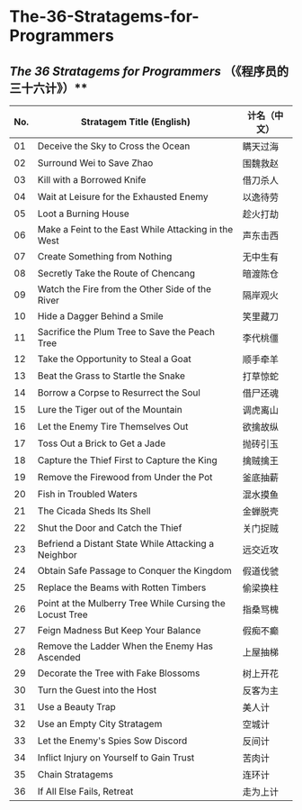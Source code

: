 # The-36-Stratagems-for-Programmers

## *The 36 Stratagems for Programmers* （《程序员的三十六计》）**

| No. | Stratagem Title (English)                                | 计名（中文） |
| --- | -------------------------------------------------------- | ------ |
| 01  | Deceive the Sky to Cross the Ocean                       | 瞒天过海   |
| 02  | Surround Wei to Save Zhao                                | 围魏救赵   |
| 03  | Kill with a Borrowed Knife                               | 借刀杀人   |
| 04  | Wait at Leisure for the Exhausted Enemy                  | 以逸待劳   |
| 05  | Loot a Burning House                                     | 趁火打劫   |
| 06  | Make a Feint to the East While Attacking in the West     | 声东击西   |
| 07  | Create Something from Nothing                            | 无中生有   |
| 08  | Secretly Take the Route of Chencang                      | 暗渡陈仓   |
| 09  | Watch the Fire from the Other Side of the River          | 隔岸观火   |
| 10  | Hide a Dagger Behind a Smile                             | 笑里藏刀   |
| 11  | Sacrifice the Plum Tree to Save the Peach Tree           | 李代桃僵   |
| 12  | Take the Opportunity to Steal a Goat                     | 顺手牵羊   |
| 13  | Beat the Grass to Startle the Snake                      | 打草惊蛇   |
| 14  | Borrow a Corpse to Resurrect the Soul                    | 借尸还魂   |
| 15  | Lure the Tiger out of the Mountain                       | 调虎离山   |
| 16  | Let the Enemy Tire Themselves Out                        | 欲擒故纵   |
| 17  | Toss Out a Brick to Get a Jade                           | 抛砖引玉   |
| 18  | Capture the Thief First to Capture the King              | 擒贼擒王   |
| 19  | Remove the Firewood from Under the Pot                   | 釜底抽薪   |
| 20  | Fish in Troubled Waters                                  | 混水摸鱼   |
| 21  | The Cicada Sheds Its Shell                               | 金蝉脱壳   |
| 22  | Shut the Door and Catch the Thief                        | 关门捉贼   |
| 23  | Befriend a Distant State While Attacking a Neighbor      | 远交近攻   |
| 24  | Obtain Safe Passage to Conquer the Kingdom               | 假道伐虢   |
| 25  | Replace the Beams with Rotten Timbers                    | 偷梁换柱   |
| 26  | Point at the Mulberry Tree While Cursing the Locust Tree | 指桑骂槐   |
| 27  | Feign Madness But Keep Your Balance                      | 假痴不癫   |
| 28  | Remove the Ladder When the Enemy Has Ascended            | 上屋抽梯   |
| 29  | Decorate the Tree with Fake Blossoms                     | 树上开花   |
| 30  | Turn the Guest into the Host                             | 反客为主   |
| 31  | Use a Beauty Trap                                        | 美人计    |
| 32  | Use an Empty City Stratagem                              | 空城计    |
| 33  | Let the Enemy's Spies Sow Discord                        | 反间计    |
| 34  | Inflict Injury on Yourself to Gain Trust                 | 苦肉计    |
| 35  | Chain Stratagems                                         | 连环计    |
| 36  | If All Else Fails, Retreat                               | 走为上计   |

